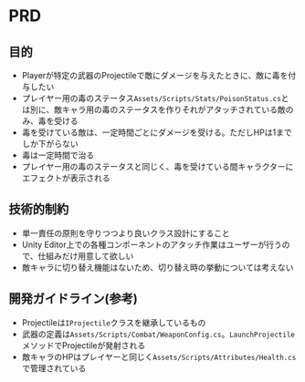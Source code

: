 # PRD

## 目的

- Playerが特定の武器のProjectileで敵にダメージを与えたときに、敵に毒を付与したい
- プレイヤー用の毒のステータス`Assets/Scripts/Stats/PoisonStatus.cs`とは別に、敵キャラ用の毒のステータスを作りそれがアタッチされている敵のみ、毒を受ける
- 毒を受けている敵は、一定時間ごとにダメージを受ける。ただしHPは1までしか下がらない
- 毒は一定時間で治る
- プレイヤー用の毒のステータスと同じく、毒を受けている間キャラクターにエフェクトが表示される

## 技術的制約
- 単一責任の原則を守りつつより良いクラス設計にすること
- Unity Editor上での各種コンポーネントのアタッチ作業はユーザーが行うので、仕組みだけ用意して欲しい
- 敵キャラに切り替え機能はないため、切り替え時の挙動については考えない

## 開発ガイドライン(参考)

- Projectileは`IProjectile`クラスを継承しているもの
- 武器の定義は`Assets/Scripts/Combat/WeaponConfig.cs`。`LaunchProjectile`メソッドでProjectileが発射される
- 敵キャラのHPはプレイヤーと同じく`Assets/Scripts/Attributes/Health.cs`で管理されている
